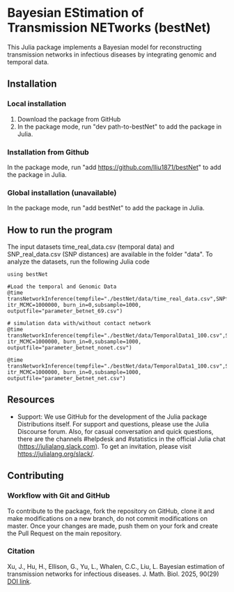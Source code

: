 # Bayesian EStimation of Transmission NETworks (bestNet)
This Julia package implements a Bayesian model for reconstructing transmission networks in infectious diseases by integrating genomic and temporal data.

## Installation
### Local installation
1. Download the package from GitHub
2. In the package mode, run "dev path-to-bestNet" to add the package in Julia.

### Installation from Github
In the package mode, run "add https://github.com/lliu1871/bestNet" to add the package in Julia.

### Global installation (unavailable)
In the package mode, run "add bestNet" to add the package in Julia.

## How to run the program
The input datasets time_real_data.csv (temporal data) and SNP_real_data.csv (SNP distances) are available in the folder "data". To analyze the datasets, run the following Julia code

    using bestNet
    
    #Load the temporal and Genomic Data
    @time transNetworkInference(tempfile="./bestNet/data/time_real_data.csv",SNPfile="./betnet2.0/data/SNP_real_data.csv",Contactfile="",genomeSize=4411532, itr_MCMC=1000000, burn_in=0,subsample=1000, outputfile="parameter_betnet_69.csv")
    
    # simulation data with/without contact network
    @time transNetworkInference(tempfile="./bestNet/data/TemporalData1_100.csv",SNPfile="./betnet2.0/data/SNP1_100.csv",Contactfile="",genomeSize=1000000, itr_MCMC=1000000, burn_in=0,subsample=1000, outputfile="parameter_betnet_nonet.csv")
    
    @time transNetworkInference(tempfile="./bestNet/data/TemporalData1_100.csv",SNPfile="./betnet2.0/data/SNP1_100.csv",Contactfile="./betnet2.0/data/ContactProb1_100.csv",genomeSize=1000000, itr_MCMC=1000000, burn_in=0,subsample=1000, outputfile="parameter_betnet_net.csv")
 

## Resources
- Support: We use GitHub for the development of the Julia package Distributions itself. For support and questions, please use the Julia Discourse forum. Also, for casual conversation and quick questions, there are the channels #helpdesk and #statistics in the official Julia chat (https://julialang.slack.com). To get an invitation, please visit https://julialang.org/slack/.



## Contributing
### Workflow with Git and GitHub
To contribute to the package, fork the repository on GitHub, clone it and make modifications on a new branch, do not commit modifications on master. Once your changes are made, push them on your fork and create the Pull Request on the main repository.

### Citation
Xu, J., Hu, H., Ellison, G., Yu, L., Whalen, C.C., Liu, L. Bayesian estimation of transmission networks for infectious diseases. J. Math. Biol. 2025, 90(29) [DOI link](https://doi.org/10.1007/s00285-025-02193-1).





